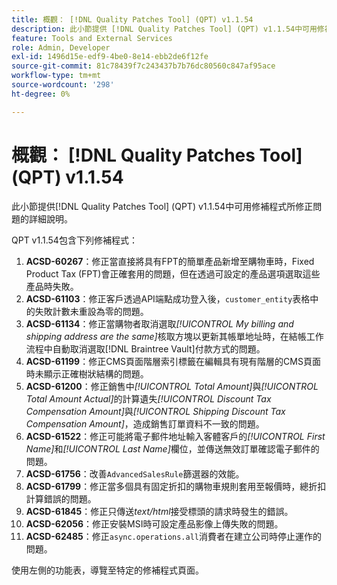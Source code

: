 ```yaml
---
title: 概觀： [!DNL Quality Patches Tool] (QPT) v1.1.54
description: 此小節提供 [!DNL Quality Patches Tool] (QPT) v1.1.54中可用修補程式所修正問題的詳細說明。
feature: Tools and External Services
role: Admin, Developer
exl-id: 1496d15e-edf9-4be0-8e14-ebb2de6f12fe
source-git-commit: 81c78439f7c243437b7b76dc80560c847af95ace
workflow-type: tm+mt
source-wordcount: '298'
ht-degree: 0%

---
```


# 概觀： [!DNL Quality Patches Tool] (QPT) v1.1.54

此小節提供[!DNL Quality Patches Tool] (QPT) v1.1.54中可用修補程式所修正問題的詳細說明。

QPT v1.1.54包含下列修補程式：

1. **ACSD-60267**：修正當直接將具有FPT的簡單產品新增至購物車時，Fixed Product Tax (FPT)會正確套用的問題，但在透過可設定的產品選項選取這些產品時失敗。
1. **ACSD-61103**：修正客戶透過API端點成功登入後，`customer_entity`表格中的失敗計數未重設為零的問題。
1. **ACSD-61134**：修正當購物者取消選取&#x200B;*[!UICONTROL My billing and shipping address are the same]*&#x200B;核取方塊以更新其帳單地址時，在結帳工作流程中自動取消選取[!DNL Braintree Vault]付款方式的問題。
1. **ACSD-61199**：修正CMS頁面階層索引標籤在編輯具有現有階層的CMS頁面時未顯示正確樹狀結構的問題。
1. **ACSD-61200**：修正銷售中&#x200B;*[!UICONTROL Total Amount]*&#x200B;與&#x200B;*[!UICONTROL Total Amount Actual]*&#x200B;的計算遺失&#x200B;*[!UICONTROL Discount Tax Compensation Amount]*&#x200B;與&#x200B;*[!UICONTROL Shipping Discount Tax Compensation Amount]*，造成銷售訂單資料不一致的問題。
1. **ACSD-61522**：修正可能將電子郵件地址輸入客體客戶的&#x200B;*[!UICONTROL First Name]*&#x200B;和&#x200B;*[!UICONTROL Last Name]*&#x200B;欄位，並傳送無效訂單確認電子郵件的問題。
1. **ACSD-61756**：改善`AdvancedSalesRule`篩選器的效能。
1. **ACSD-61799**：修正當多個具有固定折扣的購物車規則套用至報價時，總折扣計算錯誤的問題。
1. **ACSD-61845**：修正只傳送&#x200B;*text/html*&#x200B;接受標頭的請求時發生的錯誤。
1. **ACSD-62056**：修正安裝MSI時可設定產品影像上傳失敗的問題。
1. **ACSD-62485**：修正`async.operations.all`消費者在建立公司時停止運作的問題。

使用左側的功能表，導覽至特定的修補程式頁面。
